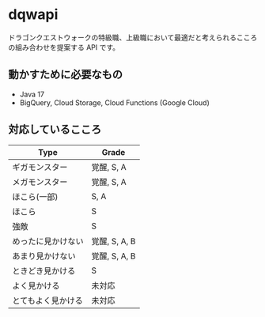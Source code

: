 # dqwapi

ドラゴンクエストウォークの特級職、上級職において最適だと考えられるこころの組み合わせを提案する API です。

## 動かすために必要なもの

- Java 17
- BigQuery, Cloud Storage, Cloud Functions (Google Cloud)

## 対応しているこころ

| Type      | Grade |
|-----------|--|
| ギガモンスター   | 覚醒, S, A |
| メガモンスター   | 覚醒, S, A |
| ほこら(一部)   | S, A |
| ほこら       | S |
| 強敵        | S |
| めったに見かけない | 覚醒, S, A, B |
| あまり見かけない  | 覚醒, S, A, B |
| ときどき見かける  | S |
| よく見かける    | 未対応 |
| とてもよく見かける | 未対応 |
